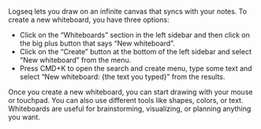 Logseq lets you draw on an infinite canvas that syncs with your notes. To create a new whiteboard, you have three options:

- Click on the “Whiteboards” section in the left sidebar and then click on the big plus button that says “New whiteboard”.
- Click on the “Create” button at the bottom of the left sidebar and select “New whiteboard” from the menu.
- Press CMD+K to open the search and create menu, type some text and select “New whiteboard: {the text you typed}” from the results.

Once you create a new whiteboard, you can start drawing with your mouse or touchpad. You can also use different tools like shapes, colors, or text. Whiteboards are useful for brainstorming, visualizing, or planning anything you want.